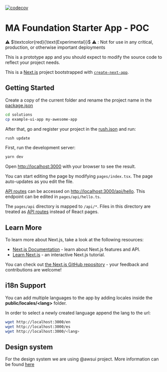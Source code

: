 [![codecov](https://codecov.io/github/aws-solutions/solution-spark-on-aws/branch/develop/graph/badge.svg?flag=example-ui-app)](https://app.codecov.io/github/aws-solutions/solution-spark-on-aws/tree/codecov)

# MA Foundation Starter App - POC

⚠️ $\textcolor{red}{\text{Experimental}}$ ⚠️ : Not for use in any critical, production, or otherwise important deployments

This is a prototype app and you should expect to modify the source code to reflect your project needs.

This is a [Next.js](https://nextjs.org/) project bootstrapped with [`create-next-app`](https://github.com/vercel/next.js/tree/canary/packages/create-next-app).

## Getting Started

Create a copy of the current folder and rename the project name in the [package.json](./package.json#L2)

```sh
cd solutions
cp example-ui-app my-awesome-app
```

After that, go and register your project in the [rush.json](../../rush.json) and run:

```sh
rush update
```

First, run the development server:

```sh
yarn dev
```

Open [http://localhost:3000](http://localhost:3000) with your browser to see the result.

You can start editing the page by modifying `pages/index.tsx`. The page auto-updates as you edit the file.

[API routes](https://nextjs.org/docs/api-routes/introduction) can be accessed on [http://localhost:3000/api/hello](http://localhost:3000/api/hello). This endpoint can be edited in `pages/api/hello.ts`.

The `pages/api` directory is mapped to `/api/*`. Files in this directory are treated as [API routes](https://nextjs.org/docs/api-routes/introduction) instead of React pages.

## Learn More

To learn more about Next.js, take a look at the following resources:

- [Next.js Documentation](https://nextjs.org/docs) - learn about Next.js features and API.
- [Learn Next.js](https://nextjs.org/learn) - an interactive Next.js tutorial.

You can check out [the Next.js GitHub repository](https://github.com/vercel/next.js/) - your feedback and contributions are welcome!

## i18n Support

You can add multiple languages to the app by adding locales inside the **public/locales/\<lang>** folder.

In order to select a newly created language append the lang to the url:

```sh
wget http://localhost:3000/en
wget http://localhost:3000/es
wget http://localhost:3000/<lang>
```

## Design system

For the design system we are using @awsui project. More information can be found [here](https://github.com/aws/awsui-documentation)
